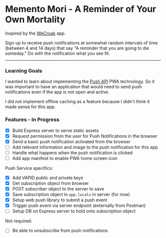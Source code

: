 # Memento Mori - A Reminder of Your Own Mortality

Inspired by the [WeCroak](https://www.wecroak.com/) app.

Sign up to receive push notifications at somewhat random intervals of time (between 4 and 14 days) that say "A reminder that you are going to die someday." Do with the notification what you see fit.

---

### Learning Goals

I wanted to learn about implementing the [Push API](https://developers.google.com/web/ilt/pwa/introduction-to-push-notifications) PWA technology. So it was important to have an application that would need to send push notifications even if the app is not open and active.

I did not implement offline caching as a feature because I didn't think it made sense for this app.

### Features - In Progress

* [X] Build Express server to serve static assets
* [X] Request permission from the user for Push Notifications in the browser
* [X] Send a basic push notification activated from the browser
* [ ] Add relevant information and image to the push notification for this app
* [ ] Handle what happens when the push notification is clicked
* [ ] Add app manifest to enable PWA home screen icon

Push Service specifics:
* [X] Add VAPID public and private keys
* [X] Get subscription object from browser
* [X] POST subscriber object to the server to save
* [X] Save subscription object in `app.locals` in server (for now)
* [X] Setup web push library to submit a push event
* [X] Trigger push event via server endpoint (externally from Postman)
* [ ] Setup DB on Express server to hold onto subscription object

Not required:

* [ ] Be able to unsubscribe from push notifications
